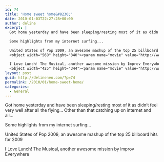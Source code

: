 ```yaml
---
id: 74
title: 'Home sweet home&#8230;'
date: 2010-01-03T22:27:28+00:00
author: deline
excerpt: |
  Got home yesterday and have been sleeping/resting most of it as didn't feel very well after all the flying... Other than that catching up on internet and all...
  
  Some highlights from my internet surfing...
  
  United States of Pop 2009, an awesome mashup of the top 25 billboard hits for 2009
  <object width="560" height="340"><param name="movie" value="http://www.youtube.com/v/iNzrwh2Z2hQ&hl=en_US&fs=1&"></param><param name="allowFullScreen" value="true"></param><param name="allowscriptaccess" value="always"></param><embed src="http://www.youtube.com/v/iNzrwh2Z2hQ&hl=en_US&fs=1&" type="application/x-shockwave-flash" allowscriptaccess="always" allowfullscreen="true" width="560" height="340"></embed></object>
  
  I Love Lunch! The Musical, another awesome mission by Improv Everywhere
  <object width="425" height="344"><param name="movie" value="http://www.youtube.com/v/xRKfZ0mGLaY&hl=en_US&fs=1&"></param><param name="allowFullScreen" value="true"></param><param name="allowscriptaccess" value="always"></param><embed src="http://www.youtube.com/v/xRKfZ0mGLaY&hl=en_US&fs=1&" type="application/x-shockwave-flash" allowscriptaccess="always" allowfullscreen="true" width="425" height="344"></embed></object>
layout: post
guid: http://delineneo.com/?p=74
permalink: /2010/01/home-sweet-home/
categories:
  - General
---
```

Got home yesterday and have been sleeping/resting most of it as didn&#8217;t feel very well after all the flying&#8230; Other than that catching up on internet and all&#8230;

Some highlights from my internet surfing&#8230;

United States of Pop 2009, an awesome mashup of the top 25 billboard hits for 2009
  


I Love Lunch! The Musical, another awesome mission by Improv Everywhere
